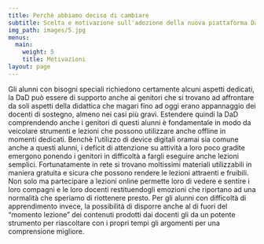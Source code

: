 ```yaml
---
title: Perchè abbiamo deciso di cambiare
subtitle: Scelta e motivazione sull'adozione della nuova piattaforma DaD
img_path: images/5.jpg
menus:
  main:
    weight: 5
    title: Motivazioni
layout: page
---
```


Gli alunni con bisogni speciali richiedono certamente alcuni aspetti dedicati, la DaD può essere di supporto anche ai genitori che si trovano ad affrontare da soli aspetti della didattica che magari fino ad oggi erano appannaggio dei docenti di sostegno, almeno nei casi più gravi.
Estendere quindi la DaD comprendendo anche i genitori di questi alunni è fondamentale in modo da veicolare strumenti e lezioni che possono utilizzare anche offline in momenti dedicati. 
Benchè l’utilizzo di device digitali oramai sia comune anche a questi alunni, i deficit di attenzione su attività a loro poco gradite emergono ponendo i genitori in difficoltà a fargli eseguire anche lezioni semplici. Fortunatamente in rete si trovano moltissimi materiali utilizzabili in maniera gratuita e sicura che possono rendere le lezioni attraenti e fruibili.
Non solo ma partecipare a lezioni online permette loro di vedere e sentire i loro compagni e le loro docenti restituendogli emozioni che riportano ad una normalità che speriamo di riottenere presto.
Per gli alunni con difficoltà di apprendimento invece, la possibilità di disporre anche al di fuori del “momento lezione” dei contenuti prodotti dai docenti gli da un potente strumento per riascoltare con i propri tempi gli argomenti per una comprensione migliore.
